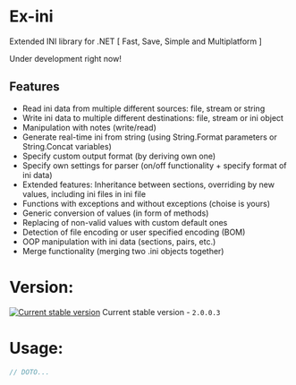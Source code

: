 # Ex-ini
Extended INI library for .NET [ Fast, Save, Simple and Multiplatform ]

Under development right now!

Features
--------

* Read ini data from multiple different sources: file, stream or string
* Write ini data to multiple different destinations: file, stream or ini object
* Manipulation with notes (write/read)
* Generate real-time ini from string (using String.Format parameters or String.Concat variables)
* Specify custom output format (by deriving own one)
* Specify own settings for parser (on/off functionality + specify format of ini data)
* Extended features: Inheritance between sections, overriding by new values, including ini files in ini file
* Functions with exceptions and without exceptions (choise is yours)
* Generic conversion of values (in form of methods)
* Replacing of non-valid values with custom default ones
* Detection of file encoding or user specified encoding (BOM)
* OOP manipulation with ini data (sections, pairs, etc.)
* Merge functionality (merging two .ini objects together)

# Version:

[![Current stable version](http://test.the-one.cz/github/ex-ini/logo.svg)](https://github.com/xtremertx/Ex-ini)
Current stable version - `2.0.0.3`

# Usage:

```C#
// DOTO...
```



